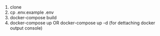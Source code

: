 1. clone
2. cp .env.example .env
3. docker-compose build
4. docker-compose up OR docker-compose up -d (for dettaching docker output console)
